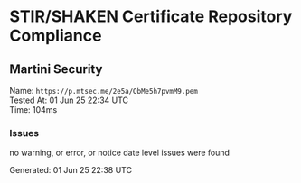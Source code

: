 # STIR/SHAKEN Certificate Repository Compliance

## Martini Security

Name: `https://p.mtsec.me/2e5a/ObMe5h7pvmM9.pem`\
Tested At: 01 Jun 25 22:34 UTC\
Time: 104ms

### Issues

no warning, or error, or notice date level issues were found

Generated: 01 Jun 25 22:38 UTC